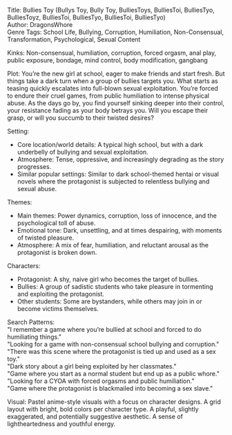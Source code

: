 Title: Bullies Toy (Bullys Toy, Bully Toy, BulliesToys, BulliesToi, BulliesTyo, BulliesToyz, BulliesToi, BulliesTyo, BulliesToi, BulliesTyo)  
Author: DragonsWhore  
Genre Tags: School Life, Bullying, Corruption, Humiliation, Non-Consensual, Transformation, Psychological, Sexual Content  

Kinks: Non-consensual, humiliation, corruption, forced orgasm, anal play, public exposure, bondage, mind control, body modification, gangbang  

Plot: You’re the new girl at school, eager to make friends and start fresh. But things take a dark turn when a group of bullies targets you. What starts as teasing quickly escalates into full-blown sexual exploitation. You’re forced to endure their cruel games, from public humiliation to intense physical abuse. As the days go by, you find yourself sinking deeper into their control, your resistance fading as your body betrays you. Will you escape their grasp, or will you succumb to their twisted desires?  

Setting:  
- Core location/world details: A typical high school, but with a dark underbelly of bullying and sexual exploitation.  
- Atmosphere: Tense, oppressive, and increasingly degrading as the story progresses.  
- Similar popular settings: Similar to dark school-themed hentai or visual novels where the protagonist is subjected to relentless bullying and sexual abuse.  

Themes:  
- Main themes: Power dynamics, corruption, loss of innocence, and the psychological toll of abuse.  
- Emotional tone: Dark, unsettling, and at times despairing, with moments of twisted pleasure.  
- Atmosphere: A mix of fear, humiliation, and reluctant arousal as the protagonist is broken down.  

Characters:  
- Protagonist: A shy, naive girl who becomes the target of bullies.  
- Bullies: A group of sadistic students who take pleasure in tormenting and exploiting the protagonist.  
- Other students: Some are bystanders, while others may join in or become victims themselves.  

Search Patterns:  
"I remember a game where you’re bullied at school and forced to do humiliating things."  
"Looking for a game with non-consensual school bullying and corruption."  
"There was this scene where the protagonist is tied up and used as a sex toy."  
"Dark story about a girl being exploited by her classmates."  
"Game where you start as a normal student but end up as a public whore."  
"Looking for a CYOA with forced orgasms and public humiliation."  
"Game where the protagonist is blackmailed into becoming a sex slave."

Visual: Pastel anime-style visuals with a focus on character designs.  A grid layout with bright, bold colors per character type.  A playful, slightly exaggerated, and potentially suggestive aesthetic.  A sense of lightheartedness and youthful energy.
